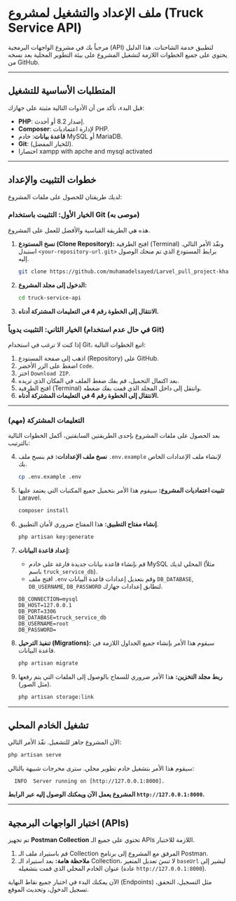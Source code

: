 # ملف الإعداد والتشغيل لمشروع (Truck Service API)

مرحباً بك في مشروع الواجهات البرمجية (API) لتطبيق خدمة الشاحنات. هذا الدليل يحتوي على جميع الخطوات اللازمة لتشغيل المشروع على بيئة التطوير المحلية بعد نسخه من GitHub.

---

## المتطلبات الأساسية للتشغيل

قبل البدء، تأكد من أن الأدوات التالية مثبتة على جهازك:

-   **PHP**: إصدار 8.2 أو أحدث.
-   **Composer**: لإدارة اعتماديات PHP.
-   **قاعدة بيانات**: خادم MySQL أو MariaDB.
-   **Git**: (للخيار المفضل).
- اختصارا xampp with apche and mysql activated

---

## خطوات التثبيت والإعداد

لديك طريقتان للحصول على ملفات المشروع:

### الخيار الأول: التثبيت باستخدام Git (موصى به)

هذه هي الطريقة القياسية والأفضل للعمل على المشروع.

1.  **نسخ المستودع (Clone Repository):**
    افتح الطرفية (Terminal) ونفّذ الأمر التالي. استبدل `<your-repository-url.git>` برابط المستودع الذي تم منحك الوصول إليه.
    ```bash
    git clone https://github.com/muhamadelsayed/Larvel_pull_project-khamsat-Ehab-9-2-2025.git truck-service-api
    ```

2.  **الدخول إلى مجلد المشروع:**
    ```bash
    cd truck-service-api
    ```

3.  **الانتقال إلى الخطوة رقم 4 في التعليمات المشتركة أدناه.**

### الخيار الثاني: التثبيت يدوياً (في حال عدم استخدام Git)

إذا كنت لا ترغب في استخدام Git، اتبع الخطوات التالية:

1.  اذهب إلى صفحة المستودع (Repository) على GitHub.
2.  اضغط على الزر الأخضر `Code`.
3.  اختر `Download ZIP`.
4.  بعد اكتمال التحميل، قم بفك ضغط الملف في المكان الذي تريده.
5.  افتح الطرفية (Terminal) وانتقل إلى داخل المجلد الذي قمت بفك ضغطه.
6.  **الانتقال إلى الخطوة رقم 4 في التعليمات المشتركة أدناه.**

---

### التعليمات المشتركة (مهم)

بعد الحصول على ملفات المشروع بإحدى الطريقتين السابقتين، أكمل الخطوات التالية بالترتيب:

4.  **نسخ ملف الإعدادات:**
    قم بنسخ ملف `.env.example` لإنشاء ملف الإعدادات الخاص بك.
    ```bash
    cp .env.example .env
    ```

5.  **تثبيت اعتماديات المشروع:**
    سيقوم هذا الأمر بتحميل جميع المكتبات التي يعتمد عليها Laravel.
    ```bash
    composer install
    ```

6.  **إنشاء مفتاح التطبيق:**
    هذا المفتاح ضروري لأمان التطبيق.
    ```bash
    php artisan key:generate
    ```

7.  **إعداد قاعدة البيانات:**
    -   قم بإنشاء قاعدة بيانات جديدة فارغة على خادم MySQL المحلي لديك (مثلاً باسم `truck_service_db`).
    -   افتح ملف `.env` وقم بتعديل إعدادات قاعدة البيانات `DB_DATABASE`, `DB_USERNAME`, `DB_PASSWORD` لتطابق إعدادات جهازك.
    ```env
    DB_CONNECTION=mysql
    DB_HOST=127.0.0.1
    DB_PORT=3306
    DB_DATABASE=truck_service_db
    DB_USERNAME=root
    DB_PASSWORD=
    ```

8.  **تنفيذ الترحيل (Migrations):**
    سيقوم هذا الأمر بإنشاء جميع الجداول اللازمة في قاعدة البيانات.
    ```bash
    php artisan migrate
    ```

9.  **ربط مجلد التخزين:**
    هذا الأمر ضروري للسماح بالوصول إلى الملفات التي يتم رفعها (مثل الصور).
    ```bash
    php artisan storage:link
    ```

---

## تشغيل الخادم المحلي

الآن المشروع جاهز للتشغيل. نفّذ الأمر التالي:

```bash
php artisan serve
```

سيقوم هذا الأمر بتشغيل خادم تطوير محلي. سترى مخرجات شبيهة بالتالي:

```
  INFO  Server running on [http://127.0.0.1:8000].
```

**المشروع يعمل الآن ويمكنك الوصول إليه عبر الرابط `http://127.0.0.1:8000`.**

---

## اختبار الواجهات البرمجية (APIs)

تم تجهيز **Postman Collection** تحتوي على جميع الـ APIs اللازمة للاختبار.

1.  قم باستيراد ملف الـ Collection المرفق مع المشروع إلى برنامج Postman.
2.  **ملاحظة هامة:** بعد استيراد الـ Collection، لا تنسَ تعديل المتغير `baseUrl` ليشير إلى عنوان الخادم المحلي الذي قمت بتشغيله (عادة `http://127.0.0.1:8000`).

الآن يمكنك البدء في اختبار جميع نقاط النهاية (Endpoints) مثل التسجيل، التحقق، تسجيل الدخول، وتحديث الموقع.